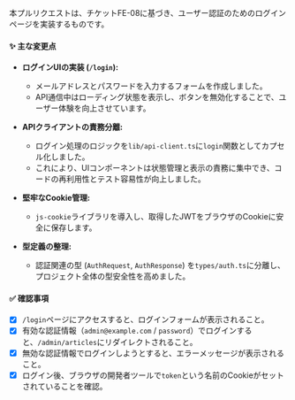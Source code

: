 本プルリクエストは、チケットFE-08に基づき、ユーザー認証のためのログインページを実装するものです。

#### ✨ 主な変更点

*   **ログインUIの実装 (`/login`):**
    *   メールアドレスとパスワードを入力するフォームを作成しました。
    *   API通信中はローディング状態を表示し、ボタンを無効化することで、ユーザー体験を向上させています。

*   **APIクライアントの責務分離:**
    *   ログイン処理のロジックを`lib/api-client.ts`に`login`関数としてカプセル化しました。
    *   これにより、UIコンポーネントは状態管理と表示の責務に集中でき、コードの再利用性とテスト容易性が向上しました。

*   **堅牢なCookie管理:**
    *   `js-cookie`ライブラリを導入し、取得したJWTをブラウザのCookieに安全に保存します。

*   **型定義の整理:**
    *   認証関連の型 (`AuthRequest`, `AuthResponse`) を`types/auth.ts`に分離し、プロジェクト全体の型安全性を高めました。

#### ✅ 確認事項

*   [x] `/login`ページにアクセスすると、ログインフォームが表示されること。
*   [x] 有効な認証情報（`admin@example.com` / `password`）でログインすると、`/admin/articles`にリダイレクトされること。
*   [x] 無効な認証情報でログインしようとすると、エラーメッセージが表示されること。
*   [x] ログイン後、ブラウザの開発者ツールで`token`という名前のCookieがセットされていることを確認。 